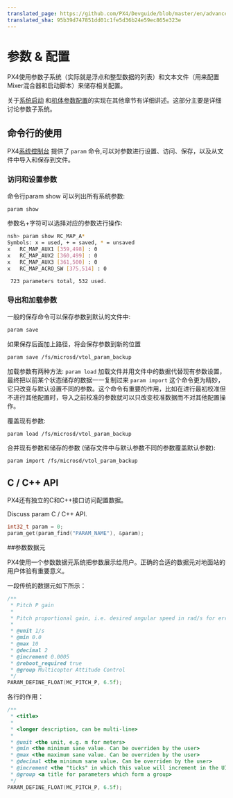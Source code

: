 ```yaml
---
translated_page: https://github.com/PX4/Devguide/blob/master/en/advanced/parameters_and_configurations.md
translated_sha: 95b39d747851dd01c1fe5d36b24e59ec865e323e
---
```


# 参数 & 配置

PX4使用参数子系统（实际就是浮点和整型数据的列表）和文本文件（用来配置Mixer混合器和启动脚本）来储存相关配置。

关于[系统启动](../concept/system_startup.md) 和[机体参数配置](../airframes/adding_a_new_frame.md)的实现在其他章节有详细讲述。这部分主要是详细讨论参数子系统。

## 命令行的使用

PX4[系统控制台](../debug/system_console.md) 提供了 ```param``` 命令,可以对参数进行设置、访问、保存，以及从文件中导入和保存到文件。 

### 访问和设置参数

命令行param show 可以列出所有系统参数:

```sh
param show
```

参数名+字符可以选择对应的参数进行操作:

```sh
nsh> param show RC_MAP_A*
Symbols: x = used, + = saved, * = unsaved
x   RC_MAP_AUX1 [359,498] : 0
x   RC_MAP_AUX2 [360,499] : 0
x   RC_MAP_AUX3 [361,500] : 0
x   RC_MAP_ACRO_SW [375,514] : 0

 723 parameters total, 532 used.
```

### 导出和加载参数

一般的保存命令可以保存参数到默认的文件中:

```sh
param save
```

如果保存后面加上路径，将会保存参数到新的位置

```sh
param save /fs/microsd/vtol_param_backup
```

加载参数有两种方法:
 ```param load``` 
加载文件并用文件中的数据代替现有参数设置，最终把以前某个状态储存的数据一一复制过来
```param import``` 
这个命令更为精妙，它只改变与默认设置不同的参数。这个命令有重要的作用，比如在进行最初校准但不进行其他配置时，导入之前校准的参数就可以只改变校准数据而不对其他配置操作。

覆盖现有参数:

```sh
param load /fs/microsd/vtol_param_backup
```

合并现有参数和储存的参数 (储存文件中与默认参数不同的参数覆盖默认参数):

```sh
param import /fs/microsd/vtol_param_backup
```

## C / C++ API

PX4还有独立的C和C++接口访问配置数据。

<aside class="todo">
Discuss param C / C++ API.
</aside>

<div class="host-code"></div>

```C
int32_t param = 0;
param_get(param_find("PARAM_NAME"), &param);
```

##参数数据元

PX4使用一个参数数据元系统把参数展示给用户。正确的合适的数据元对地面站的用户体验有重要意义。

一段传统的数据元如下所示：

```C++
/**
 * Pitch P gain
 *
 * Pitch proportional gain, i.e. desired angular speed in rad/s for error 1 rad.
 *
 * @unit 1/s
 * @min 0.0
 * @max 10
 * @decimal 2
 * @increment 0.0005
 * @reboot_required true
 * @group Multicopter Attitude Control
 */
PARAM_DEFINE_FLOAT(MC_PITCH_P, 6.5f);
```

各行的作用：

```C++
/**
 * <title>
 *
 * <longer description, can be multi-line>
 *
 * @unit <the unit, e.g. m for meters>
 * @min <the minimum sane value. Can be overriden by the user>
 * @max <the maximum sane value. Can be overriden by the user>
 * @decimal <the minimum sane value. Can be overriden by the user>
 * @increment <the "ticks" in which this value will increment in the UI> 
 * @group <a title for parameters which form a group>
 */
PARAM_DEFINE_FLOAT(MC_PITCH_P, 6.5f);
```


